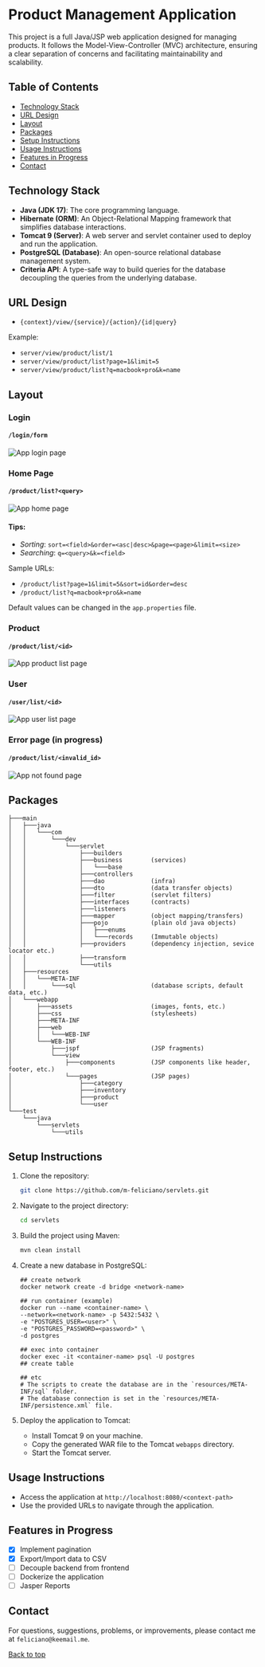 # Product Management Application

This project is a full Java/JSP web application designed for managing products. It follows the Model-View-Controller (MVC) architecture, ensuring a clear separation of concerns and facilitating maintainability and scalability.

## Table of Contents
- [Technology Stack](#technology-stack)
- [URL Design](#url-design)
- [Layout](#layout)
- [Packages](#packages)
- [Setup Instructions](#setup-instructions)
- [Usage Instructions](#usage-instructions)
- [Features in Progress](#features-in-progress)
- [Contact](#contact)

## Technology Stack
- **Java (JDK 17)**: The core programming language.
- **Hibernate (ORM)**: An Object-Relational Mapping framework that simplifies database interactions.
- **Tomcat 9 (Server)**: A web server and servlet container used to deploy and run the application.
- **PostgreSQL (Database)**: An open-source relational database management system.
- **Criteria API**: A type-safe way to build queries for the database decoupling the queries from the underlying database.

## URL Design
- `{context}/view/{service}/{action}/{id|query}`

Example:
- `server/view/product/list/1`
- `server/view/product/list?page=1&limit=5`
- `server/view/product/list?q=macbook+pro&k=name`

## Layout

### Login
#### `/login/form`
![App login page](https://i.ibb.co/R0xM6Ps/Screenshot-2022-07-17-034301.png)

### Home Page
#### `/product/list?<query>`
![App home page](https://i.ibb.co/fFT7p2N/shopping-prod.png)

#### Tips:
- *Sorting*: `sort=<field>&order=<asc|desc>&page=<page>&limit=<size>`
- *Searching*: `q=<query>&k=<field>`

Sample URLs:
- `/product/list?page=1&limit=5&sort=id&order=desc`
- `/product/list?q=macbook+pro&k=name`

Default values can be changed in the `app.properties` file.

### Product
#### `/product/list/<id>`
![App product list page](https://i.ibb.co/1fy8JtG/Screenshot.png)

### User
#### `/user/list/<id>`
![App user list page](https://i.ibb.co/nBbGMtG/temp.png)

### Error page (in progress)
#### `/product/list/<invalid_id>`
![App not found page](https://i.postimg.cc/Sx8D8GZP/Screenshot-2024-08-10-174059.png)

## Packages
```
├───main
│   ├───java
│   │   └───com
│   │       └───dev
│   │           └───servlet
│   │               ├───builders
│   │               ├───business        (services)
│   │               │   └───base 
│   │               ├───controllers
│   │               ├───dao             (infra)
│   │               ├───dto             (data transfer objects)
│   │               ├───filter          (servlet filters)
│   │               ├───interfaces      (contracts)
│   │               ├───listeners 
│   │               ├───mapper          (object mapping/transfers)
│   │               ├───pojo            (plain old java objects)
│   │               │   ├───enums
│   │               │   └───records     (Immutable objects)
│   │               ├───providers       (dependency injection, sevice locator etc.)
│   │               ├───transform
│   │               └───utils
│   ├───resources
│   │   └───META-INF
│   │       └───sql                     (database scripts, default data, etc.)
│   └───webapp
│       ├───assets                      (images, fonts, etc.)
│       ├───css                         (stylesheets)
│       ├───META-INF
│       ├───web
│       │   └───WEB-INF
│       └───WEB-INF
│           ├───jspf                    (JSP fragments)
│           └───view                    
│               ├───components          (JSP components like header, footer, etc.)
│               └───pages               (JSP pages)
│                   ├───category
│                   ├───inventory
│                   ├───product
│                   └───user
└───test
    └───java
        └───servlets
            └───utils

```

## Setup Instructions
1. Clone the repository:
    ```sh
    git clone https://github.com/m-feliciano/servlets.git
    ```
2. Navigate to the project directory:
    ```sh
    cd servlets
    ```
3. Build the project using Maven:
    ```sh
    mvn clean install
    ```
4. Create a new database in PostgreSQL:
    ```docker
   ## create network
    docker network create -d bridge <network-name>
    
    ## run container (example)
    docker run --name <container-name> \
    --network=<network-name> -p 5432:5432 \
    -e "POSTGRES_USER=<user>" \
    -e "POSTGRES_PASSWORD=<password>" \
    -d postgres
    
    ## exec into container
    docker exec -it <container-name> psql -U postgres
    ## create table
    
    ## etc
    # The scripts to create the database are in the `resources/META-INF/sql` folder.
    # The database connection is set in the `resources/META-INF/persistence.xml` file.
    ```

5. Deploy the application to Tomcat:
    - Install Tomcat 9 on your machine.
    - Copy the generated WAR file to the Tomcat `webapps` directory.
    - Start the Tomcat server.

## Usage Instructions
- Access the application at `http://localhost:8080/<context-path>`
- Use the provided URLs to navigate through the application.

## Features in Progress
- [x] Implement pagination
- [x] Export/Import data to CSV
- [ ] Decouple backend from frontend
- [ ] Dockerize the application
- [ ] Jasper Reports

## Contact
For questions, suggestions, problems, or improvements, please contact me at `feliciano@keemail.me`.

[Back to top](#product-management-application)
